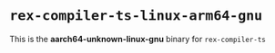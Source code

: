 # `rex-compiler-ts-linux-arm64-gnu`

This is the **aarch64-unknown-linux-gnu** binary for `rex-compiler-ts`
